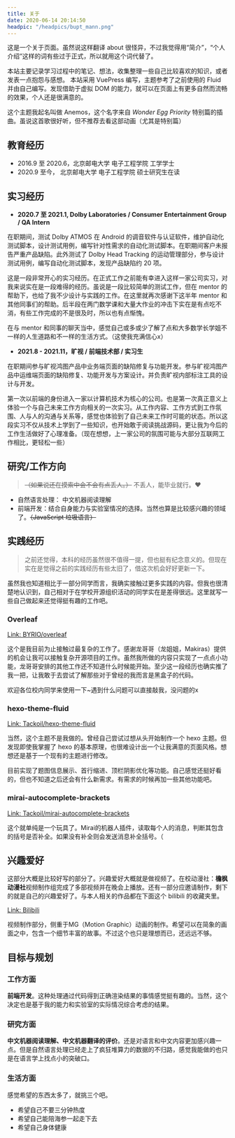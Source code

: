 ```yaml
---
title: 关于
date: 2020-06-14 20:14:50
headpic: "/headpics/bupt_mann.png"
---
```


这是一个关于页面。虽然说这样翻译 about 很怪异，不过我觉得用“简介”，“个人介绍”这样的词有些过于正式，所以就用这个词代替了。

本站主要记录学习过程中的笔记、想法，收集整理一些自己比较喜欢的知识，或者发表一点抱怨与感想。
本站采用 VuePress 编写，主题参考了之前使用的 Fluid 并由自己编写。发现借助于虚拟 DOM 的能力，就可以在页面上有更多自然而流畅的效果，个人还是很满意的。

这个主题我起名叫做 Anemos，这个名字来自 *Wonder Egg Priority* 特别篇的插曲。虽说这首歌很好听，但不推荐去看这部动画（尤其是特别篇）

## 教育经历

- 2016.9 至 2020.6，北京邮电大学 电子工程学院 工学学士
- 2020.9 至今，     北京邮电大学 电子工程学院 硕士研究生在读

## 实习经历

- **2020.7 至 2021.1, Dolby Laboratories / Consumer Entertainment Group / QA Intern**

在职期间，测试 Dolby ATMOS 在 Android 的调音软件与认证软件，维护自动化测试脚本，设计测试用例，编写针对性需求的自动化测试脚本。在职期间客户未报告严重产品缺陷。此外测试了 Dolby Head Tracking 的运动管理部分，参与设计测试用例，编写自动化测试脚本，发现产品缺陷约 20 项。

这是一段非常开心的实习经历。在正式工作之前能有幸进入这样一家公司实习，对我来说实在是一段难得的经历。虽说是一段比较简单的测试工作，但在 mentor 的帮助下，也给了我不少设计与实践的工作。在这里就再次感谢下这半年 mentor 和其他同事们的帮助。后半段在两门数学课和大量大作业的冲击下实在是有点吃不消，有些工作完成的不是很及时，所以也有点惭愧。

在与 mentor 和同事的聊天当中，感觉自己或多或少了解了点和大多数学长学姐不一样的人生道路和不一样的生活方式。（这使我充满信心x）

- **2021.8 - 2021.11，旷视 / 前端技术部 / 实习生**

在职期间参与旷视鸿图产品中业务端页面的缺陷修复与功能开发。参与旷视鸿图产品中运维端页面的缺陷修复、功能开发与方案设计。并负责旷视内部标注工具的设计与开发。

第一次以前端的身份进入一家以计算机技术为核心的公司。也是第一次真正意义上体验一个与自己未来工作方向相关的一次实习。从工作内容、工作方式到工作氛围、人与人的沟通与关系等，感觉也体验到了自己未来工作时可能的状态。所以这段实习不仅从技术上学到了一些知识，也开始敢于阅读挑战源码，更让我为今后的工作生活做好了心理准备。（现在想想，上一家公司的氛围可能与大部分互联网工作相比，更轻松一些）


## 研究/工作方向

> ~~（如果说还在摸索中会不会有点丢人。）~~ 不丢人，能毕业就行。❤️

- 自然语言处理： 中文机器阅读理解
- 前端开发：结合自身能力与实验室情况的选择。当然也算是比较感兴趣的领域了。~~（JavaScript 垃圾语言）~~


## 实践经历

> 之前还觉得，本科的经历虽然很不值得一提，但也挺有纪念意义的。但现在实在是觉得之前的实践经历有些太旧了，借这次机会好好更新一下。

虽然我也知道相比于一部分同学而言，我确实接触过更多实践的内容。但我也很清楚地认识到，自己相对于在学校开源组织活动的同学实在是差得很远。这里就写一些自己做起来还觉得挺有趣的工作吧。

### Overleaf

[Link: BYRIO/overleaf](https://github.com/BYRIO/overleaf)

这个是我目前为止接触过最复杂的工作了。感谢龙哥哥（龙姐姐，Makiras）提供的机会让我可以接触复杂开源项目的工作。虽然我所做的内容只实现了一点点小功能，龙哥哥安排的其他工作还不知道什么时候能开始。至少这一段经历也确实推了我一把，让我敢于去尝试了解那些对于曾经的我而言是黑盒子的代码。

欢迎各位校内同学来使用一下~遇到什么问题可以直接敲我，没问题的x

### hexo-theme-fluid

[Link: Tackoil/hexo-theme-fluid](https://github.com/Tackoil/hexo-theme-fluid)

当然，这个主题不是我做的。曾经自己尝试过想从头开始制作一个 hexo 主题。但发现即使我掌握了 hexo 的基本原理，也很难设计出一个让我满意的页面风格。想想还是基于一个现有的主题进行修改。

目前实现了题图信息展示、首行缩进、顶栏阴影优化等功能。自己感觉还挺好看的，但也不知道之后还会有什么新需求。有需求的时候再加一些其他功能吧。

### mirai-autocomplete-brackets

[Link: Tackoil/mirai-autocomplete-brackets](https://github.com/Tackoil/mirai-autocomplete-brackets)

这个就单纯是一个玩具了。Mirai的机器人插件，读取每个人的消息，判断其包含的括号是否补全。如果没有补全则会发送消息补全括号。（

## 兴趣爱好

这部分大概是比较好写的部分了。兴趣爱好大概就是做视频了。在校动漫社：**檐枫动漫社**视频制作组完成了多部视频并在晚会上播放。还有一部分应邀请制作，剩下的就是自己的兴趣爱好了。与本人相关的作品都在下面这个 bilibili 的收藏夹里。

[Link: Bilibili](https://space.bilibili.com/1760844/favlist?fid=47192744)

视频制作部分，侧重于MG（Motion Graphic）动画的制作。希望可以在简象的画面之中，包含一个细节丰富的故事。不过这个也只是理想而已，还远远不够。

## 目标与规划

### 工作方面

**前端开发**。这种处理通过代码得到正确渲染结果的事情感觉挺有趣的。当然，这个决定也是基于我的能力和实验室的实际情况综合考虑的结果。

### 研究方面

**中文机器阅读理解、中文机器翻译的评价**。还是对语言和中文内容更加感兴趣一点。但是自然语言处理已经走上了疯狂堆算力的数据的不归路，感觉我能做的也只是在语言学上找点小的突破口。

### 生活方面

感觉希望的东西太多了，就挑三个吧。

- 希望自己不要三分钟热度
- 希望自己能陪海参一起走下去
- 希望自己身体健康